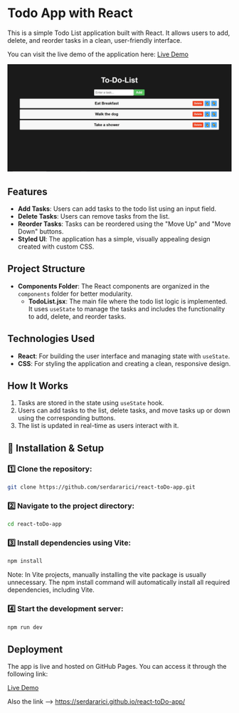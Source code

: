 # Todo App with React

This is a simple Todo List application built with React. It allows users to add, delete, and reorder tasks in a clean, user-friendly interface.

You can visit the live demo of the application here: [Live Demo](https://serdararici.github.io/react-toDo-app/)

![ToDo App](https://github.com/serdararici/react-toDo-app/blob/main/Ekran%20Al%C4%B1nt%C4%B1s%C4%B1.JPG)

## Features

- **Add Tasks**: Users can add tasks to the todo list using an input field.
- **Delete Tasks**: Users can remove tasks from the list.
- **Reorder Tasks**: Tasks can be reordered using the "Move Up" and "Move Down" buttons.
- **Styled UI**: The application has a simple, visually appealing design created with custom CSS.

## Project Structure

- **Components Folder**: The React components are organized in the `components` folder for better modularity.
  - **TodoList.jsx**: The main file where the todo list logic is implemented. It uses `useState` to manage the tasks and includes the functionality to add, delete, and reorder tasks.

## Technologies Used

- **React**: For building the user interface and managing state with `useState`.
- **CSS**: For styling the application and creating a clean, responsive design.

## How It Works

1. Tasks are stored in the state using `useState` hook.
2. Users can add tasks to the list, delete tasks, and move tasks up or down using the corresponding buttons.
3. The list is updated in real-time as users interact with it.

## 🚀 Installation & Setup

### 1️⃣ Clone the repository:
```bash
git clone https://github.com/serdararici/react-toDo-app.git
```

### 2️⃣  Navigate to the project directory:
```bash
cd react-toDo-app
```

### 3️⃣  Install dependencies using Vite:
```bash
npm install
```
Note: In Vite projects, manually installing the vite package is usually unnecessary. The npm install command will automatically install all required dependencies, including Vite.

### 4️⃣ Start the development server:
```bash
npm run dev
```


## Deployment

The app is live and hosted on GitHub Pages. You can access it through the following link:

[Live Demo](https://serdararici.github.io/react-toDo-app/)

Also the link --> https://serdararici.github.io/react-toDo-app/
